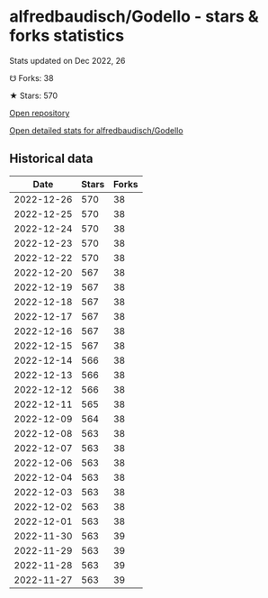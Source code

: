 # alfredbaudisch/Godello - stars & forks statistics

Stats updated on Dec 2022, 26

☋ Forks: 38

★ Stars: 570

[Open repository](https://github.com/alfredbaudisch/Godello)

[Open detailed stats for alfredbaudisch/Godello](https://reviewgithub.com/rep/alfredbaudisch/Godello)

## Historical data
| Date | Stars | Forks |
|------|-------|-------|
| 2022-12-26 | 570 | 38 | 
| 2022-12-25 | 570 | 38 | 
| 2022-12-24 | 570 | 38 | 
| 2022-12-23 | 570 | 38 | 
| 2022-12-22 | 570 | 38 | 
| 2022-12-20 | 567 | 38 | 
| 2022-12-19 | 567 | 38 | 
| 2022-12-18 | 567 | 38 | 
| 2022-12-17 | 567 | 38 | 
| 2022-12-16 | 567 | 38 | 
| 2022-12-15 | 567 | 38 | 
| 2022-12-14 | 566 | 38 | 
| 2022-12-13 | 566 | 38 | 
| 2022-12-12 | 566 | 38 | 
| 2022-12-11 | 565 | 38 | 
| 2022-12-09 | 564 | 38 | 
| 2022-12-08 | 563 | 38 | 
| 2022-12-07 | 563 | 38 | 
| 2022-12-06 | 563 | 38 | 
| 2022-12-04 | 563 | 38 | 
| 2022-12-03 | 563 | 38 | 
| 2022-12-02 | 563 | 38 | 
| 2022-12-01 | 563 | 38 | 
| 2022-11-30 | 563 | 39 | 
| 2022-11-29 | 563 | 39 | 
| 2022-11-28 | 563 | 39 | 
| 2022-11-27 | 563 | 39 | 

